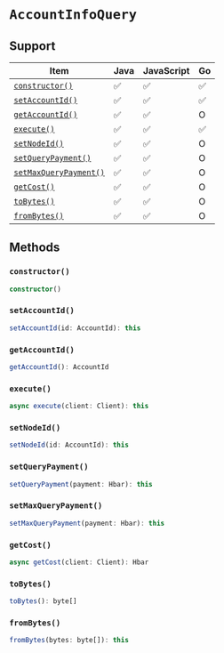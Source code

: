 # `AccountInfoQuery`

## Support

| Item | Java | JavaScript | Go
| - | - | - | - |
| [`constructor()`](#constructor) | ✅ | ✅ | ✅
| [`setAccountId()`](#setaccountid) | ✅ | ✅ | ✅
| [`getAccountId()`](#getaccountid) | ✅ | ✅ | O
| [`execute()`](#execute) | ✅ | ✅ | ✅
| [`setNodeId()`](#setnodeid) | ✅ | ✅ | O
| [`setQueryPayment()`](#setquerypayment) | ✅ | ✅ | O  
| [`setMaxQueryPayment()`](#setmaxquerypayment) | ✅ | ✅ | O
| [`getCost()`](#getcost) | ✅ | ✅ | O
| [`toBytes()`](#tobytes) | ✅ | ✅ | O
| [`fromBytes()`](#frombytes) | ✅ | ✅ | O

## Methods

### `constructor()`

```typescript
constructor()
```

### `setAccountId()`

```typescript
setAccountId(id: AccountId): this
```

### `getAccountId()`

```typescript
getAccountId(): AccountId
```

### `execute()`

```typescript
async execute(client: Client): this
```

### `setNodeId()`

```typescript
setNodeId(id: AccountId): this
```

### `setQueryPayment()`

```typescript
setQueryPayment(payment: Hbar): this
```

### `setMaxQueryPayment()`

```typescript
setMaxQueryPayment(payment: Hbar): this
```

### `getCost()`

```typescript
async getCost(client: Client): Hbar
```

### `toBytes()`

```typescript
toBytes(): byte[]
```

### `fromBytes()`

```typescript
fromBytes(bytes: byte[]): this
```
